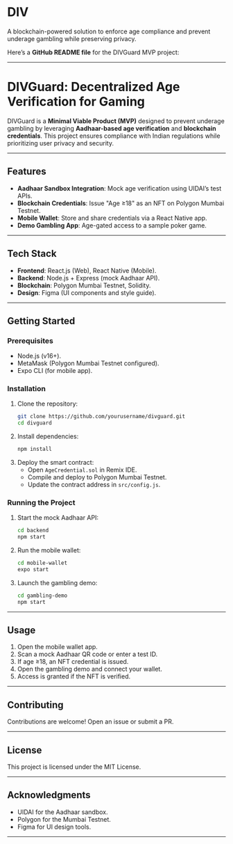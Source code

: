 # DIV
A blockchain-powered solution to enforce age compliance and prevent underage gambling while preserving privacy.


Here’s a **GitHub README file** for the DIVGuard MVP project:

---

# DIVGuard: Decentralized Age Verification for Gaming  

DIVGuard is a **Minimal Viable Product (MVP)** designed to prevent underage gambling by leveraging **Aadhaar-based age verification** and **blockchain credentials**. This project ensures compliance with Indian regulations while prioritizing user privacy and security.  

---

## Features  
- **Aadhaar Sandbox Integration**: Mock age verification using UIDAI’s test APIs.  
- **Blockchain Credentials**: Issue "Age ≥18" as an NFT on Polygon Mumbai Testnet.  
- **Mobile Wallet**: Store and share credentials via a React Native app.  
- **Demo Gambling App**: Age-gated access to a sample poker game.  

---

## Tech Stack  
- **Frontend**: React.js (Web), React Native (Mobile).  
- **Backend**: Node.js + Express (mock Aadhaar API).  
- **Blockchain**: Polygon Mumbai Testnet, Solidity.  
- **Design**: Figma (UI components and style guide).  

---

## Getting Started  

### Prerequisites  
- Node.js (v16+).  
- MetaMask (Polygon Mumbai Testnet configured).  
- Expo CLI (for mobile app).  

### Installation  
1. Clone the repository:  
   ```bash  
   git clone https://github.com/yourusername/divguard.git  
   cd divguard  
   ```  
2. Install dependencies:  
   ```bash  
   npm install  
   ```  
3. Deploy the smart contract:  
   - Open `AgeCredential.sol` in Remix IDE.  
   - Compile and deploy to Polygon Mumbai Testnet.  
   - Update the contract address in `src/config.js`.  

### Running the Project  
1. Start the mock Aadhaar API:  
   ```bash  
   cd backend  
   npm start  
   ```  
2. Run the mobile wallet:  
   ```bash  
   cd mobile-wallet  
   expo start  
   ```  
3. Launch the gambling demo:  
   ```bash  
   cd gambling-demo  
   npm start  
   ```  

---

## Usage  
1. Open the mobile wallet app.  
2. Scan a mock Aadhaar QR code or enter a test ID.  
3. If age ≥18, an NFT credential is issued.  
4. Open the gambling demo and connect your wallet.  
5. Access is granted if the NFT is verified.  

---

## Contributing  
Contributions are welcome! Open an issue or submit a PR.  

---

## License  
This project is licensed under the MIT License.  

---

## Acknowledgments  
- UIDAI for the Aadhaar sandbox.  
- Polygon for the Mumbai Testnet.  
- Figma for UI design tools.  

---

